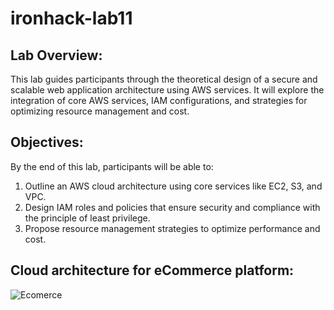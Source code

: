 # ironhack-lab11

Lab Overview:
-------------

This lab guides participants through the theoretical design of a secure and scalable web application architecture using AWS services. It will explore the integration of core AWS services, IAM configurations, and strategies for optimizing resource management and cost.

Objectives:
-----------

By the end of this lab, participants will be able to:

1.  Outline an AWS cloud architecture using core services like EC2, S3, and VPC.
2.  Design IAM roles and policies that ensure security and compliance with the principle of least privilege.
3.  Propose resource management strategies to optimize performance and cost.


Cloud architecture for eCommerce platform:
-----------

![Ecomerce](https://github.com/gustavoleonh/ironhack-lab11/assets/116121540/a3d249a9-beb5-49cf-ad6d-994158538ee8)
